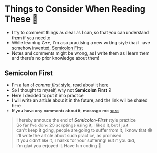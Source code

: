 # Things to Consider When Reading These 💎

- I try to comment things as clear as I can, so that you can understand them if you need to
- While learning C++, I'm also practising a new writing style that I have somehow invented, [Semicolon First](#semicolon-first)
- Notes and comments might be wrong, as I write them as I learn them and there's no prior knowledge about them!

## Semicolon First
- I'm a fan of _comma first_ style, read about it [here](https://eslint.org/docs/latest/rules/comma-style#first)
- So I thought to myself, why not __Semicolon First__ ?!
- Here I decided to put it into practice
- I will write an article about it in the future, and the link will be shared here
- If you have any comments about it, message me [here](mailto:lenesis@proton.me)

> I hereby annouce the end of ***Semicolon-First*** style practice<br>
> So far I've done 23 scriptings using it, I liked it, but I just<br>
> can't keep it going, people are going to suffer from it, I know that 😂<br>
> I'll write the article about such practice, as promised <br>
> If you didn't like it, Thanks for your suffering! But if you did,<br>
> I'm glad you enjoyed it. Have fun coding 💎
